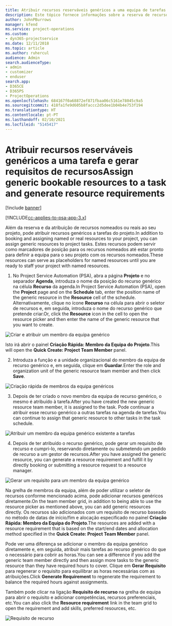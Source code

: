 ```yaml
---
title: Atribuir recursos reserváveis genéricos a uma equipa de tarefas e projetos
description: Este tópico fornece informações sobre a reserva de recursos genéricos para equipas de tarefas e projetos.
author: JohnPBurrows
manager: kfend
ms.service: project-operations
ms.custom:
- dyn365-projectservice
ms.date: 12/11/2018
ms.topic: article
ms.author: ruhercul
audience: Admin
search.audienceType:
- admin
- customizer
- enduser
search.app:
- D365CE
- D365PS
- ProjectOperations
ms.openlocfilehash: 684167f0a68872ef871fbaa06c5161e78045c9a5
ms.sourcegitcommit: 418fa1fe9d605b8faccc2d5dee1b04b4e753f194
ms.translationtype: HT
ms.contentlocale: pt-PT
ms.lasthandoff: 02/10/2021
ms.locfileid: "5145417"
---
```

# <a name="assign-generic-bookable-resources-to-a-task-and-generate-resource-requirements"></a><span data-ttu-id="e46f3-103">Atribuir recursos reserváveis genéricos a uma tarefa e gerar requisitos de recursos</span><span class="sxs-lookup"><span data-stu-id="e46f3-103">Assign generic bookable resources to a task and generate resource requirements</span></span> 

[!include [banner](../includes/psa-now-project-operations.md)]

[!INCLUDE[cc-applies-to-psa-app-3.x](../includes/cc-applies-to-psa-app-3x.md)]

<span data-ttu-id="e46f3-104">Além da reserva e da atribuição de recursos nomeados ou reais ao seu projeto, pode atribuir recursos genéricos a tarefas do projeto.</span><span class="sxs-lookup"><span data-stu-id="e46f3-104">In addition to booking and assigning named or real resources to your project, you can assign generic resources to project tasks.</span></span> <span data-ttu-id="e46f3-105">Estes recursos podem servir como marcadores de posição para os recursos nomeados até estar pronto para definir a equipa para o seu projeto com os recursos nomeados.</span><span class="sxs-lookup"><span data-stu-id="e46f3-105">These resources can serve as placeholders for named resources until you are ready to staff your project with named resources.</span></span> 

1. <span data-ttu-id="e46f3-106">No Project Service Automation (PSA), abra a página **Projeto** e no separador **Agenda**, introduza o nome da posição do recurso genérico na célula **Recurso** da agenda.</span><span class="sxs-lookup"><span data-stu-id="e46f3-106">In Project Service Automation (PSA), open the **Project** page and on the **Schedule** tab, enter the position name of the generic resource in the **Resource** cell of the schedule.</span></span> <span data-ttu-id="e46f3-107">Alternativamente, clique no ícone **Recurso** na célula para abrir o seletor de recursos e, em seguida, introduza o nome do recurso genérico que pretende criar.</span><span class="sxs-lookup"><span data-stu-id="e46f3-107">Or, click the **Resource** icon in the cell to open the resource picker and then enter the name of the generic resource that you want to create.</span></span>

![Criar e atribuir um membro da equipa genérico](media/RM-how-to-9.png)

<span data-ttu-id="e46f3-109">Isto irá abrir o painel **Criação Rápida: Membro da Equipa do Projeto**.</span><span class="sxs-lookup"><span data-stu-id="e46f3-109">This will open the **Quick Create: Project Team Member** panel.</span></span> 

2. <span data-ttu-id="e46f3-110">Introduza a função e a unidade organizacional do membro da equipa de recurso genérico e, em seguida, clique em **Guardar**.</span><span class="sxs-lookup"><span data-stu-id="e46f3-110">Enter the role and organization unit of the generic resource team member and then click **Save**.</span></span>

![Criação rápida de membros da equipa genéricos](media/RM-how-to-10.png)

3. <span data-ttu-id="e46f3-112">Depois de ter criado o novo membro da equipa de recurso genérico, o mesmo é atribuído à tarefa.</span><span class="sxs-lookup"><span data-stu-id="e46f3-112">After you have created the new generic resource team member, it is assigned to the task.</span></span> <span data-ttu-id="e46f3-113">Pode continuar a atribuir esse recurso genérico a outras tarefas na agenda de tarefas.</span><span class="sxs-lookup"><span data-stu-id="e46f3-113">You can continue to assign that generic resource to other tasks in the task schedule.</span></span>

![Atribuir um membro da equipa genérico existente a tarefas](media/RM-how-to-11.png)

4. <span data-ttu-id="e46f3-115">Depois de ter atribuído o recurso genérico, pode gerar um requisito de recurso e cumpri-lo, reservando diretamente ou submetendo um pedido de recurso a um gestor de recursos.</span><span class="sxs-lookup"><span data-stu-id="e46f3-115">After you have assigned the generic resource, you can generate a resource requirement and fulfill it by directly booking or submitting a resource request to a resource manager.</span></span>

![Gerar um requisito para um membro da equipa genérico](media/RM-how-to-12.png)

<span data-ttu-id="e46f3-117">Na grelha de membros da equipa, além de poder utilizar o seletor de recursos conforme mencionado acima, pode adicionar recursos genéricos diretamente.</span><span class="sxs-lookup"><span data-stu-id="e46f3-117">On the team member grid, in addition to being able to use the resource picker as mentioned above, you can add generic resources directly.</span></span> <span data-ttu-id="e46f3-118">Os recursos são adicionados com um requisito de recurso baseado no método de datas de início/fim e alocação especificado no painel **Criação Rápida: Membro da Equipa do Projeto**.</span><span class="sxs-lookup"><span data-stu-id="e46f3-118">The resources are added with a resource requirement that is based on the start/end dates and allocation method specified in the **Quick Create: Project Team Member** panel.</span></span>

<span data-ttu-id="e46f3-119">Pode ver uma diferença se adicionar o membro da equipa genérico diretamente e, em seguida, atribuir mais tarefas ao recurso genérico do que o necessário para cobrir as horas.</span><span class="sxs-lookup"><span data-stu-id="e46f3-119">You can see a difference if you add the generic team member directly and then assign more tasks to the generic resource than they have required hours to cover.</span></span> <span data-ttu-id="e46f3-120">Clique em **Gerar Requisito** para regenerar o requisito para equilibrar as horas necessárias com as atribuições.</span><span class="sxs-lookup"><span data-stu-id="e46f3-120">Click **Generate Requirement** to regenerate the requirement to balance the required hours against assignments.</span></span>

<span data-ttu-id="e46f3-121">Também pode clicar na ligação **Requisito de recurso** na grelha de equipa para abrir o requisito e adicionar competências, recursos preferenciais, etc.</span><span class="sxs-lookup"><span data-stu-id="e46f3-121">You can also click the **Resource requirement** link in the team grid to open the requirement and add skills, preferred resources, etc.</span></span>

![Requisito de recurso](media/RM-how-to-13.png)

